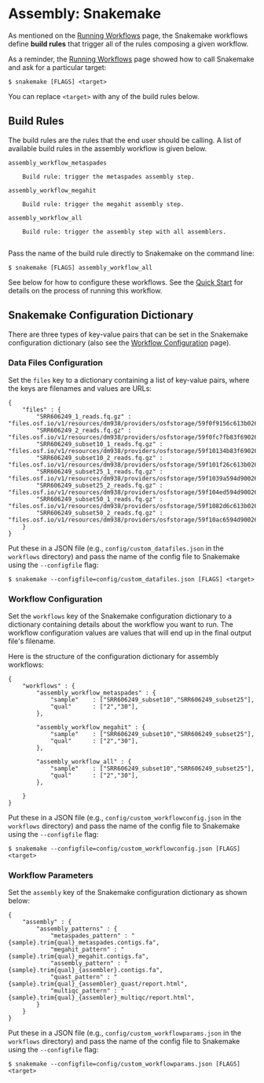 # Assembly: Snakemake

As mentioned on the [Running Workflows](running_workflows.md) page,
the Snakemake workflows define **build rules** that trigger all of
the rules composing a given workflow.

As a reminder, the [Running Workflows](running_workflows.md) page 
showed how to call Snakemake and ask for a particular target:

```
$ snakemake [FLAGS] <target>
```

You can replace `<target>` with any of the build rules below.

## Build Rules

The build rules are the rules that the end user should be calling.
A list of available build rules in the assembly workflow is
given below.

```
assembly_workflow_metaspades
    
    Build rule: trigger the metaspades assembly step.
    
assembly_workflow_megahit
    
    Build rule: trigger the megahit assembly step.
    
assembly_workflow_all
    
    Build rule: trigger the assembly step with all assemblers.
    
```

Pass the name of the build rule directly to Snakemake
on the command line:

```
$ snakemake [FLAGS] assembly_workflow_all
```

See below for how to configure these workflows.  See the [Quick
Start](quickstart.md) for details on the process of running this workflow.


## Snakemake Configuration Dictionary

There are three types of key-value pairs that can be set in the 
Snakemake configuration dictionary (also see the 
[Workflow Configuration](config.md) page).

### Data Files Configuration

Set the `files` key to a dictionary containing
a list of key-value pairs, where the keys are 
filenames and values are URLs:

```
{
    "files" : {
        "SRR606249_1_reads.fq.gz" :           "files.osf.io/v1/resources/dm938/providers/osfstorage/59f0f9156c613b026430dbc7",
        "SRR606249_2_reads.fq.gz" :           "files.osf.io/v1/resources/dm938/providers/osfstorage/59f0fc7fb83f69026076be47",
        "SRR606249_subset10_1_reads.fq.gz" :  "files.osf.io/v1/resources/dm938/providers/osfstorage/59f10134b83f69026377611b",
        "SRR606249_subset10_2_reads.fq.gz" :  "files.osf.io/v1/resources/dm938/providers/osfstorage/59f101f26c613b026330e53a",
        "SRR606249_subset25_1_reads.fq.gz" :  "files.osf.io/v1/resources/dm938/providers/osfstorage/59f1039a594d900263120c38",
        "SRR606249_subset25_2_reads.fq.gz" :  "files.osf.io/v1/resources/dm938/providers/osfstorage/59f104ed594d90026411f486",
        "SRR606249_subset50_1_reads.fq.gz" :  "files.osf.io/v1/resources/dm938/providers/osfstorage/59f1082d6c613b026430e5cf",
        "SRR606249_subset50_2_reads.fq.gz" :  "files.osf.io/v1/resources/dm938/providers/osfstorage/59f10ac6594d900262123e77",
    }
}
```

Put these in a JSON file (e.g., `config/custom_datafiles.json` 
in the `workflows` directory) and pass the name of the config file
to Snakemake using the `--configfile` flag:

```
$ snakemake --configfile=config/custom_datafiles.json [FLAGS] <target>
```

### Workflow Configuration

Set the `workflows` key of the Snakemake configuration dictionary to a
dictionary containing details about the workflow you want to run.  The workflow
configuration values are values that will end up in the final output file's
filename.

Here is the structure of the configuration dictionary
for assembly workflows:

```
{
    "workflows" : {
        "assembly_workflow_metaspades" : {
            "sample"    : ["SRR606249_subset10","SRR606249_subset25"],
            "qual"      : ["2","30"],
        },

        "assembly_workflow_megahit" : {
            "sample"    : ["SRR606249_subset10","SRR606249_subset25"],
            "qual"      : ["2","30"],
        },

        "assembly_workflow_all" : {
            "sample"    : ["SRR606249_subset10","SRR606249_subset25"],
            "qual"      : ["2","30"],
        },

    }
}
```

Put these in a JSON file (e.g., `config/custom_workflowconfig.json` 
in the `workflows` directory) and pass the name of the config file
to Snakemake using the `--configfile` flag:

```
$ snakemake --configfile=config/custom_workflowconfig.json [FLAGS] <target>
```


### Workflow Parameters

Set the `assembly` key of the Snakemake configuration dictionary
as shown below:

```
{
    "assembly" : {
        "assembly_patterns" : {
            "metaspades_pattern" : "{sample}.trim{qual}_metaspades.contigs.fa",
            "megahit_pattern" : "{sample}.trim{qual}_megahit.contigs.fa",
            "assembly_pattern" : "{sample}.trim{qual}_{assembler}.contigs.fa",
            "quast_pattern" : "{sample}.trim{qual}_{assembler}_quast/report.html",
            "multiqc_pattern" : "{sample}.trim{qual}_{assembler}_multiqc/report.html",
        }
    }
}
```

Put these in a JSON file (e.g., `config/custom_workflowparams.json` 
in the `workflows` directory) and pass the name of the config file
to Snakemake using the `--configfile` flag:

```
$ snakemake --configfile=config/custom_workflowparams.json [FLAGS] <target>
```



